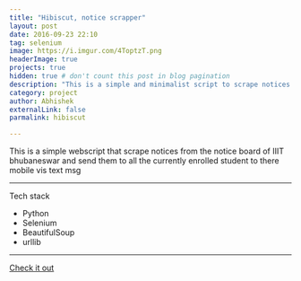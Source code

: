 ```yaml
---
title: "Hibiscut, notice scrapper"
layout: post
date: 2016-09-23 22:10
tag: selenium
image: https://i.imgur.com/4ToptzT.png
headerImage: true
projects: true
hidden: true # don't count this post in blog pagination
description: "This is a simple and minimalist script to scrape notices from notice board of IIIT Bhubaneswar"
category: project
author: Abhishek
externalLink: false
parmalink: hibiscut

---
```


This is a simple webscript that scrape notices from the notice board of IIIT bhubaneswar and send them to all the currently enrolled student to there mobile vis text msg

---
Tech stack 
- Python
- Selenium
- BeautifulSoup
- urllib

---

[Check it out](https://github.com/AbhiRepository/hibicut) 
